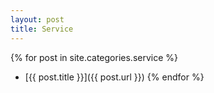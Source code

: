 ```yaml
---
layout: post
title: Service
---
```


{% for post in site.categories.service %}
* [{{ post.title }}]({{ post.url }})
{% endfor %}
